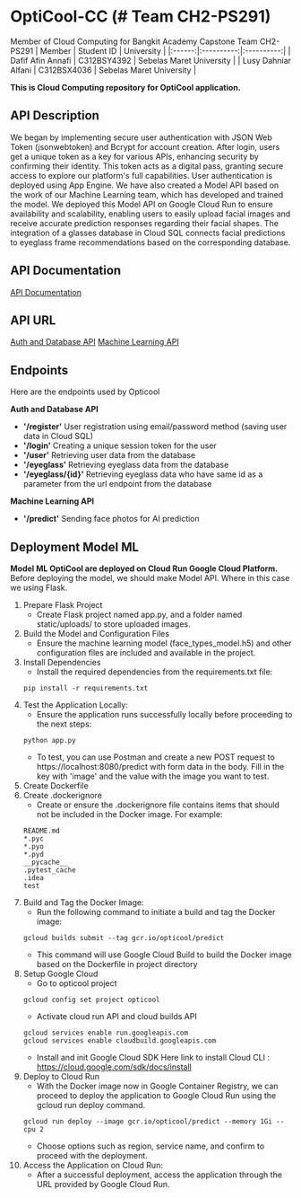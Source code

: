 # OptiCool-CC (# Team CH2-PS291)
Member of Cloud Computing for Bangkit Academy Capstone Team CH2-PS291
| Member | Student ID | University |
|:------:|:----------:|:----------:|
| Dafif Afin Annafi | C312BSY4392 | Sebelas Maret University |
| Lusy Dahniar Alfani | C312BSX4036 | Sebelas Maret University |


**This is Cloud Computing repository for OptiCool application.**


## API Description
We began by implementing secure user authentication with JSON Web Token (jsonwebtoken) and Bcrypt for account creation. After login, users get a unique token as a key for various APIs, enhancing security by confirming their identity. This token acts as a digital pass, granting secure access to explore our platform's full capabilities. User authentication is deployed using App Engine. We have also created a Model API based on the work of our Machine Learning team, which has developed and trained the model. We deployed this Model API on Google Cloud Run to ensure availability and scalability, enabling users to easily upload facial images and receive accurate prediction responses regarding their facial shapes. The integration of a glasses database in Cloud SQL connects facial predictions to eyeglass frame recommendations based on the corresponding database.

## API Documentation
[API Documentation](https://documenter.getpostman.com/view/31606648/2s9YeMzng8)

## API URL
[Auth and Database API](https://public-dot-opticool.et.r.appspot.com/)
[Machine Learning API](https://prediction-icoh56fh5a-et.a.run.app/)


## Endpoints
Here are the endpoints used by Opticool

**Auth and Database API**

 - **'/register'**
	User registration using email/password method (saving user data in Cloud SQL)
- **'/login'**
	Creating a unique session token for the user
- **'/user'**
	Retrieving user data from the database
- **'/eyeglass'**
	Retrieving eyeglass data from the database
- **'/eyeglass/{id}'**
	Retrieving eyeglass data who have same id as a parameter from the url endpoint from the database

**Machine Learning API**

 - **'/predict'**
	Sending face photos for AI prediction

## Deployment Model ML
**Model ML OptiCool are deployed on Cloud Run Google Cloud Platform.**
Before deploying the model, we should make Model API. Where in this case we using Flask. 
 1. Prepare Flask Project
    - Create Flask project named app.py, and a folder named static/uploads/ to store uploaded images.
 2. Build the Model and Configuration Files
    - Ensure the machine learning model (face_types_model.h5) and other configuration files are included and available in the project.
 3. Install Dependencies
    - Install the required dependencies from the requirements.txt file:
	```
	pip install -r requirements.txt
	```
 4. Test the Application Locally:
    - Ensure the application runs successfully locally before proceeding to the next steps:
	```
	python app.py
	```
	- To test, you can use Postman and create a new POST request to https://localhost:8080/predict with form data in the body. Fill in the key with 'image' and the value with the image you want to test.
 5. Create Dockerfile
 6. Create .dockerignore
	- Create or ensure the .dockerignore file contains items that should not be included in the Docker image. For example:
	```
	README.md
	*.pyc
	*.pyo
	*.pyd
	__pycache__
	.pytest_cache
	.idea
	test
	```
 7. Build and Tag the Docker Image:
    - Run the following command to initiate a build and tag the Docker image:
	```
	gcloud builds submit --tag gcr.io/opticool/predict
	```
	- This command will use Google Cloud Build to build the Docker image based on the Dockerfile in project directory
 8. Setup Google Cloud
    - Go to opticool project
	```
	gcloud config set project opticool
	```
	- Activate cloud run API and cloud builds API
	```
	gcloud services enable run.googleapis.com
    gcloud services enable cloudbuild.googleapis.com
	```
	- Install and init Google Cloud SDK
	  Here link to install Cloud CLI : https://cloud.google.com/sdk/docs/install
 9. Deploy to Cloud Run
	- With the Docker image now in Google Container Registry, we can proceed to deploy the application to Google Cloud Run using the gcloud run deploy command.
	```
	gcloud run deploy --image gcr.io/opticool/predict --memory 1Gi --cpu 2
	```
	- Choose options such as region, service name, and confirm to proceed with the deployment.
 10. Access the Application on Cloud Run:
     	- After a successful deployment, access the application through the URL provided by Google Cloud Run. 

